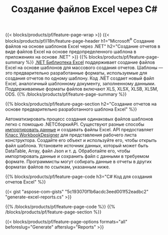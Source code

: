 ﻿---
title: Создание файлов Excel через C#
url: /ru/net/assembly/
description: Создание электронных таблиц Microsoft Excel из листа шаблона с использованием кода C#
---
{{< blocks/products/pf/feature-page-wrap >}}
{{< blocks/products/pf/i18n/feature-page-header h1="Microsoft<sup>&reg;</sup> Создание файлов на основе шаблонов Excel через .NET" h2="Создание отчетов в виде файлов Excel на основе предопределенного шаблона в приложениях на основе .NET" >}}
{{% blocks/products/pf/feature-page-summary %}}
[.NET Библиотека Excel](/cells/net/) поддерживает создание файлов Excel на основе шаблонов для массового создания отчетов. Шаблоны — это предварительно разработанные форматы, используемые для создания отчетов по одному шаблону. Код .NET создает новый файл Excel, аналогичный шаблонному документу, заполненному данными. Поддерживаемые форматы файлов включают XLS, XLSX, XLSB, XLSM, ODS.
{{% /blocks/products/pf/feature-page-summary %}}

{{% blocks/products/pf/feature-page-section h2="Создание отчетов на основе предварительно разработанного шаблона Excel" %}}

Автоматизировать процесс создания одинаковых файлов шаблонов легко с помощью .NETСборкиAPI. Существуют разные способы [импортировать данные](https://docs.aspose.com/cells/net/import-data-into-worksheet/#importing-data-from-json) и создавать файлы Excel. API предоставляет [Класс WorkbookDesigner](https://apireference.aspose.com/cells/net/aspose.cells/workbookdesigner) для представления рабочего листа конструктора. Создайте его объект и используйте его, чтобы открыть файл шаблона. Установите источник данных, который может быть DataTable, Array, файл Json и т. д. Обработайте его, чтобы импортировать данные и сохранить файл с данными в требуемом формате. Программисты могут собирать данные в отчеты в других форматах файлов по ссылкам, указанным ниже.



{{% blocks/products/pf/feature-page-code h3="C# Код для создания отчетов Excel" %}}

{{< gist "aspose-com-gists" "5c193070f1b6acdc3eed001f52eadbc2" "generate-excel-reports.cs" >}}

{{% /blocks/products/pf/feature-page-code %}}
{{% /blocks/products/pf/feature-page-section %}}

{{< blocks/products/pf/feature-page-options formats="all" beforeslug="Generate" afterslug="Reports" >}}